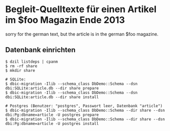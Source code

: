 Begleit-Quelltexte für einen Artikel im $foo Magazin Ende 2013
==============================================================

sorry for the german text, but the article is in the german $foo magazine.


Datenbank einrichten
--------------------

    $ dzil listdeps | cpanm
    $ rm -rf share
    $ mkdir share
    
    # SQLite:
    $ dbic-migration -Ilib --schema_class DbDemo::Schema --dsn dbi:SQLite:article.db --dir share prepare
    $ dbic-migration -Ilib --schema_class DbDemo::Schema --dsn dbi:SQLite:article.db --dir share install

    # Postgres (Benutzer: "postgres", Passwort leer, Datenbank "article")
    $ dbic-migration -Ilib --schema_class DbDemo::Schema --dir share --dsn dbi:Pg:dbname=article -U postgres prepare
    $ dbic-migration -Ilib --schema_class DbDemo::Schema --dir share --dsn dbi:Pg:dbname=article -U postgres install
